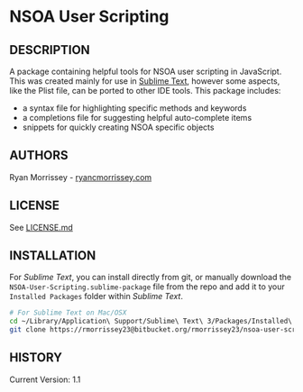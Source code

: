 # NSOA User Scripting

## DESCRIPTION
A package containing helpful tools for NSOA user scripting in JavaScript. This was created mainly for use in [Sublime Text](http://www.sublimetext.com/), however some aspects, like the Plist file, can be ported to other IDE tools. This package includes:

* a syntax file for highlighting specific methods and keywords
* a completions file for suggesting helpful auto-complete items
* snippets for quickly creating NSOA specific objects

## AUTHORS
Ryan Morrissey - [ryancmorrissey.com](http://ryancmorrissey.com)

## LICENSE
See [LICENSE.md](LICENSE.md)

## INSTALLATION
For _Sublime Text_, you can install directly from git, or manually download the `NSOA-User-Scripting.sublime-package` file from the repo and add it to your `Installed Packages` folder within _Sublime Text_.

```bash
# For Sublime Text on Mac/OSX
cd ~/Library/Application\ Support/Sublime\ Text\ 3/Packages/Installed\ Packages
git clone https://rmorrissey23@bitbucket.org/rmorrissey23/nsoa-user-scripting.git

```

## HISTORY
Current Version: 1.1
